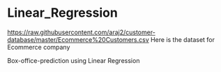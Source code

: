 # Linear_Regression

https://raw.githubusercontent.com/araj2/customer-database/master/Ecommerce%20Customers.csv
Here is the dataset for Ecommerce company 


Box-office-prediction using Linear Regression 
